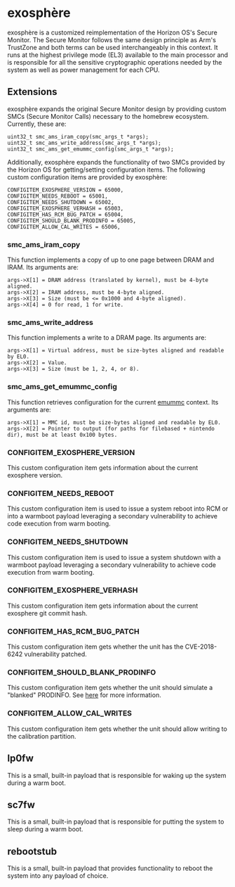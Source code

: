 # exosphère
exosphère is a customized reimplementation of the Horizon OS's Secure Monitor.
The Secure Monitor follows the same design principle as Arm's TrustZone and both terms can be used interchangeably in this context. It runs at the highest privilege mode (EL3) available to the main processor and is responsible for all the sensitive cryptographic operations needed by the system as well as power management for each CPU.

## Extensions
exosphère expands the original Secure Monitor design by providing custom SMCs (Secure Monitor Calls) necessary to the homebrew ecosystem. Currently, these are:
```
uint32_t smc_ams_iram_copy(smc_args_t *args);
uint32_t smc_ams_write_address(smc_args_t *args);
uint32_t smc_ams_get_emummc_config(smc_args_t *args);
```

Additionally, exosphère expands the functionality of two SMCs provided by the Horizon OS for getting/setting configuration items. The following custom configuration items are provided by exosphère:
```
CONFIGITEM_EXOSPHERE_VERSION = 65000,
CONFIGITEM_NEEDS_REBOOT = 65001,
CONFIGITEM_NEEDS_SHUTDOWN = 65002,
CONFIGITEM_EXOSPHERE_VERHASH = 65003,
CONFIGITEM_HAS_RCM_BUG_PATCH = 65004,
CONFIGITEM_SHOULD_BLANK_PRODINFO = 65005,
CONFIGITEM_ALLOW_CAL_WRITES = 65006,
```

### smc_ams_iram_copy
This function implements a copy of up to one page between DRAM and IRAM. Its arguments are:
```
args->X[1] = DRAM address (translated by kernel), must be 4-byte aligned.
args->X[2] = IRAM address, must be 4-byte aligned.
args->X[3] = Size (must be <= 0x1000 and 4-byte aligned).
args->X[4] = 0 for read, 1 for write.
```

### smc_ams_write_address
This function implements a write to a DRAM page. Its arguments are:
```
args->X[1] = Virtual address, must be size-bytes aligned and readable by EL0.
args->X[2] = Value.
args->X[3] = Size (must be 1, 2, 4, or 8).
```

### smc_ams_get_emummc_config
This function retrieves configuration for the current [emummc](emummc.md) context. Its arguments are:
```
args->X[1] = MMC id, must be size-bytes aligned and readable by EL0.
args->X[2] = Pointer to output (for paths for filebased + nintendo dir), must be at least 0x100 bytes.
```

### CONFIGITEM_EXOSPHERE_VERSION
This custom configuration item gets information about the current exosphere version.

### CONFIGITEM_NEEDS_REBOOT
This custom configuration item is used to issue a system reboot into RCM or into a warmboot payload leveraging a secondary vulnerability to achieve code execution from warm booting.

### CONFIGITEM_NEEDS_SHUTDOWN
This custom configuration item is used to issue a system shutdown with a warmboot payload leveraging a secondary vulnerability to achieve code execution from warm booting.

### CONFIGITEM_EXOSPHERE_VERHASH
This custom configuration item gets information about the current exosphere git commit hash.

### CONFIGITEM_HAS_RCM_BUG_PATCH
This custom configuration item gets whether the unit has the CVE-2018-6242 vulnerability patched.

### CONFIGITEM_SHOULD_BLANK_PRODINFO
This custom configuration item gets whether the unit should simulate a "blanked" PRODINFO. See [here](../features/configurations.md) for more information.

### CONFIGITEM_ALLOW_CAL_WRITES
This custom configuration item gets whether the unit should allow writing to the calibration partition.

## lp0fw
This is a small, built-in payload that is responsible for waking up the system during a warm boot.

## sc7fw
This is a small, built-in payload that is responsible for putting the system to sleep during a warm boot.

## rebootstub
This is a small, built-in payload that provides functionality to reboot the system into any payload of choice.
